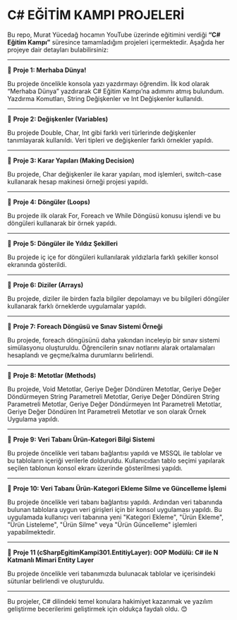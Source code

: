 # C# EĞİTİM KAMPI PROJELERİ  

Bu repo, Murat Yücedağ hocamın YouTube üzerinde eğitimini verdiği **“C# Eğitim Kampı”** süresince tamamladığım projeleri içermektedir. Aşağıda her projeye dair detayları bulabilirsiniz:  

---

📌 **Proje 1: Merhaba Dünya!** 

Bu projede öncelikle konsola yazı yazdırmayı öğrendim. İlk kod olarak “Merhaba Dünya” yazdırarak C# Eğitim Kampı’na adımımı atmış bulundum. Yazdırma Komutları, String Değişkenler ve Int Değişkenler kullanıldı. 

---

📌 **Proje 2: Değişkenler (Variables)**  

Bu projede Double, Char, Int gibi farklı veri türlerinde değişkenler tanımlayarak kullanıldı. Veri tipleri ve değişkenler farklı örnekler yapıldı.

---

📌 **Proje 3: Karar Yapıları (Making Decision)**  

Bu projede, Char değişkenler ile karar yapıları, mod işlemleri, switch-case kullanarak hesap makinesi örneği projesi yapıldı.  

---

📌 **Proje 4: Döngüler (Loops)**  

Bu projede ilk olarak For, Foreach ve While Döngüsü konusu işlendi ve bu döngüleri kullanarak bir örnek yapıldı.  

---

📌 **Proje 5: Döngüler ile Yıldız Şekilleri**  

Bu projede iç içe for döngüleri kullanılarak yıldızlarla farklı şekiller konsol ekranında gösterildi.

---

📌 **Proje 6: Diziler (Arrays)**  

Bu projede, diziler ile birden fazla bilgiler depolamayı ve bu bilgileri döngüler kullanarak farklı örneklerde uygulamalar yapıldı.

---

📌 **Proje 7: Foreach Döngüsü ve Sınav Sistemi Örneği**  

Bu projede, foreach döngüsünü daha yakından inceleyip bir sınav sistemi simülasyonu oluşturuldu. Öğrencilerin sınav notlarını alarak ortalamaları hesaplandı ve geçme/kalma durumlarını belirlendi.  

---

📌 **Proje 8: Metotlar (Methods)**  

Bu projede, Void Metotlar, Geriye Değer Döndüren Metotlar, Geriye Değer Döndürmeyen String Parametreli Metotlar, Geriye Değer Döndüren String Parametreli Metotlar, Geriye Değer Döndürmeyen Int Parametreli Metotlar,  Geriye Değer Döndüren Int Parametreli Metotlar ve son olarak Örnek Uygulama yapıldı.

---

📌 **Proje 9: Veri Tabanı Ürün-Kategori Bilgi Sistemi**  

Bu projede öncelikle veri tabanı bağlantısı yapıldı ve MSSQL ile tablolar ve bu tabloların içeriği verilerle dolduruldu. Kullanıcıdan tablo seçimi yapılarak seçilen tablonun konsol ekranı üzerinde gösterilmesi yapıldı.

---

📌 **Proje 10: Veri Tabanı Ürün-Kategori Ekleme Silme ve Güncelleme İşlemi**  

Bu projede öncelikle veri tabanı bağlantısı yapıldı. Ardından veri tabanında bulunan tablolara uygun veri girişleri için bir konsol uygulaması yapıldı. Bu uygulamada kullanıcı veri tabanına yeni "Kategori Ekleme", "Ürün Ekleme", "Ürün Listeleme", "Ürün Silme" veya "Ürün Güncelleme" işlemleri yapabilmektedir.

---

📌 **Proje 11 (cSharpEgitimKampi301.EntitiyLayer): OOP Modülü: C# ile N Katmanlı Mimari Entity Layer**  

Bu projede öncelikle veri tabanımızda bulunacak tablolar ve içerisindeki sütunlar belirlendi ve oluşturuldu.

---

Bu projeler, C# dilindeki temel konulara hakimiyet kazanmak ve yazılım geliştirme becerilerimi geliştirmek için oldukça faydalı oldu. 😊  
